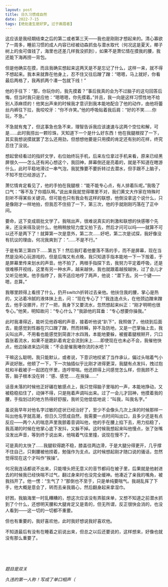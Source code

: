 ```yaml
---
layout: post
title: 日久习惯成自然
date: 2022-7-15
tags: [绝处逢生是好梦, 过于画眉者]
---
```



这应该是我经期结束之后的第二或者第三天——我也是刚刚才想起来的。清心寡欲了一周多，睡前习惯的成人内容已经被动森抓虫与潜水取代（何况这是夏天，椰子树上的虫可值钱了，海里也还差几样我没抓到），如果不是萧忆情在摸我的腰，我还能下海再捞一背包。

但是他确实在摸，而且我确实想起来这两天是不是忘记了什么，这样一来，就不得不想起来。我本来就靠在他身上，忍不住又往后蹭了蹭：“嗯嗯，马上就好，你看最后两格了，我再抓两个凑一包就下线！”

他的手往下：“那，你玩你的，我先摸着？”事后我真的会为不过脑子的这句回答后悔，但当时我只是应他：“嗯嗯嗯，你先摸着。”并且，我一向是这样习惯性地不给别人添麻烦的！他笑出声来的时候我才意识到我本能地配合了他的动作，由他将蕾丝内裤往下拉，我咬咬牙：“你不许笑。”他的呼吸贴着我后肩：“好的不笑……你玩，不急。”

不急就有鬼了，但这事急也急不来，理智告诉我应该速速与这两个空位和解，可是……此时我捞出一颗珍珠，天知道下一个是什么好东西！他在我腿根捏了一下，其实我想说摸就罢了怎么还用劲，但想想他要是只用摸的肯定还有别的花样，终究忍住了没说。

想起曾经看过的指奸文学，右位始终玩手机，后来左位拿过手机来看，原来已经黑屏很久——怎么还有闲心想这个，我回神，屏幕倒还是亮着的，就是不知道在瞎游什么，此时平稳地滑过一串气泡，我犹豫要不要折转过去潜水，但手跟不上脑子，不知不觉已经游远了。

萧忆情肯定看见了，他的手拍在我腿根：“能不能专心点，有人排着队呢。”我吸了口气：“等不及了你插队啊。”说出来我就觉得哪里不对，我们黄文大作家在特殊时刻听不得某些关键词，但可能也只有我会有这样的联想，他倒没拿这个说什么，只是像刚才一样地拍，但我忍不住扭了一下，第三次，他的手就刚刚巧落在了正中间。

要命，这下变成扇批文学了。我喘出声，很难说真实的刺激和联想的快感哪个先来，还没来得及说什么，他稍稍放轻力度又拍下去，然后才问可以吗——就算不可以还不是两下了！就算第一次是意外，第二次……好吧，第二次是试探，我好像没有抗议的理由，何况我爽到了：“……不是不行。”

于是有第三第四下……第五下！然后我盯着他要落不落的手，而不是屏幕，现在当然是没闲心玩游戏的，但是后悔又有点晚，我只知道手指本能地一下一下按着，于是屏幕里传来划水的声音。他不拍了，两根手指探下去，我努力平定着呼吸，还是很难移开视线，这里有另一种水声，越来越快，我也就跟着越按越快，过了会儿才又听见他笑。他手指停了，我不适应地哼了两声，他说：“潜下去。另一个键——嗯，总算。”

我哪里顾得上看捞了什么，扔开switch折转过去亲他。他扶住我的腰，掌心是热的，又沾着冷腻的液体抹上去，问：“现在专心了？”我连连点头，在他颈边蹭来蹭去，他手没挪开，拧了一把，我身下又要流水，忽然想起来纠正：“刚才明明也很专心。”他笑，明知故问：“专心什么？”我舔他的耳垂：“专心想要你操我。”

此时我凑得近，能听见他吞咽的声音，接着听他说“趴下”，我照做了，他绕到后面去，能感觉到性器在穴口蹭了蹭，然而转瞬，猝不及防地，又是一巴掌抽上去，我尖叫出声，不用看也能感觉到简直汁水四溅，本能地要躲，被握着腿根掰开，穴口翕张着流水，如果不是跪趴着肯定会流到床上……即使现在也未必不会，我催他快点，他边操进来边问我：“不会是催我堵你流的水吧？”

干嘛这么聪明，我只能默认，或者说，下意识地绞紧了当作承认，偏过头喘着气小声说好胀。他顿了一下，下一次抽插似乎比刚才进得更深，我腿有点发抖，拽过抱枕和半截被子一起团在怀里，连哼带喘。他还顾得上问感觉怎么样，但我顾不上答，脑子根本没在转：“感、感觉……在挨操……”

话音未落的时候他正好碾在敏感点上，我只觉得脑子里嗡的一声，本能地挣动，又被稳稳掐住了，动弹不得，只是拖着声调叫出来。过了一会儿才回神，他摸着我的腰，手指划过的地方热得好舒服，我听见他低低地说：“叫我，叫我名字。”

虽说我早年对他名字过敏的症状已经治好了，至少不会像头几次上床的时候那样一叫出他名字就高潮，但日久习惯成自然，我需要一点时间叫出口，且多少还是有点反应——两个人的喘息声里我颤着音调叫他，他的手在腰上掐下去，用力掐稳了，我高潮的时候在他掌心底下发抖，又躲不掉。这时候我想起来叫他慢点，张了张嘴没发出声音，等到终于说出来，他喘着气往里撞，说现在慢不了。

可是真的太快了……我腿软得跪不稳，膝盖往两边滑，于是大腿分得更开，几乎撑不住自己，只剩腰被他捞着，勉强作为支点。这时候想起刚才随口说的骚话，忽然觉得现在这个才叫作“挨操”。

何况我连话都说不出来，只能埋头把无意义的音节都闷在被子里，后果就是他射进去的时候我已经快喘不过气，翻过身来时也没完全缓神。他凑近了亲我的嘴角，被我挡开了。他一愣：“生气了？”那倒也不至于，只是单纯要喘气。我胡乱挥了下手，他大概是意会了，转而去亲我眉心，然后翻身起来拿湿巾。

好困，我脑海里一时乱糟糟的，想这次应该没有弄脏床单，又想不知道之前潜水抓到了个什么，还想明天腰和大腿肯定又是青的，但无所谓，反正很快会消的，也没人看到——这一切的一切都不重要。

但也有重要的，我好喜欢他，此时我好想说我好喜欢他。

不知道最后有没有在睡着之前说出来，但总之以后还要说的，这样想来，好像也就没有那么重要了。

<br>
<br>
<br>


*题目是双关*

*久违的第一人称！写成了单口相声（*
